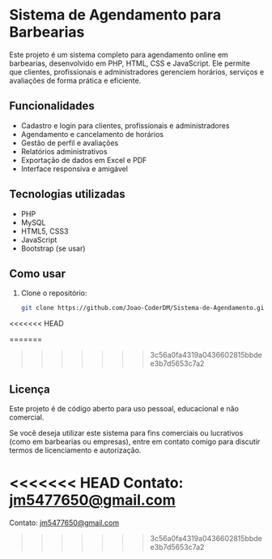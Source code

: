 # Sistema de Agendamento para Barbearias

Este projeto é um sistema completo para agendamento online em barbearias, desenvolvido em PHP, HTML, CSS e JavaScript. Ele permite que clientes, profissionais e administradores gerenciem horários, serviços e avaliações de forma prática e eficiente.

## Funcionalidades

- Cadastro e login para clientes, profissionais e administradores
- Agendamento e cancelamento de horários
- Gestão de perfil e avaliações
- Relatórios administrativos
- Exportação de dados em Excel e PDF
- Interface responsiva e amigável

## Tecnologias utilizadas

- PHP
- MySQL
- HTML5, CSS3
- JavaScript
- Bootstrap (se usar)

## Como usar

1. Clone o repositório:
   ```bash
   git clone https://github.com/Joao-CoderDM/Sistema-de-Agendamento.git
<<<<<<< HEAD

=======
   
>>>>>>> 3c56a0fa4319a0436602815bbdee3b7d5653c7a2
## Licença

Este projeto é de código aberto para uso pessoal, educacional e não comercial.

Se você deseja utilizar este sistema para fins comerciais ou lucrativos (como em barbearias ou empresas), entre em contato comigo para discutir termos de licenciamento e autorização.

<<<<<<< HEAD
Contato: jm5477650@gmail.com
=======
Contato: jm5477650@gmail.com
>>>>>>> 3c56a0fa4319a0436602815bbdee3b7d5653c7a2
